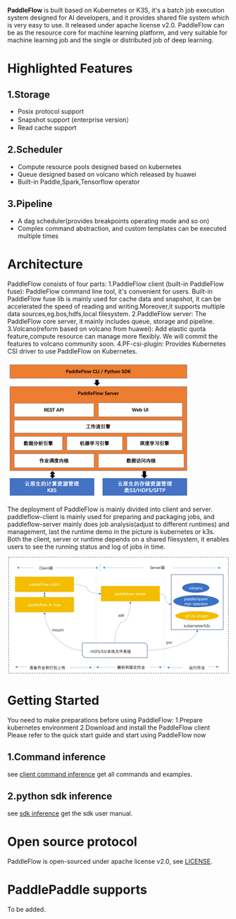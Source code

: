 **PaddleFlow** is built based on Kubernetes or K3S, it's a batch job execution system designed for AI developers, and it provides shared file system which is very easy to use. It released under apache license v2.0. PaddleFlow can be as the resource core for machine learning platform, and very suitable for machine learning job and the single or distributed job of deep learning.
# Highlighted Features
## 1.Storage
- Posix protocol support
- Snapshot support (enterprise version）
- Read cache support
## 2.Scheduler
- Compute resource pools designed based on kubernetes
- Queue designed based on volcano which released by huawei
- Built-in Paddle,Spark,Tensorflow operator
## 3.Pipeline
- A dag scheduler(provides breakpoints operating mode and so on)
- Complex command abstraction, and custom templates can be executed multiple times
# Architecture
PaddleFlow consists of four parts: 
1.PaddleFlow client (built-in PaddleFlow fuse): PaddleFlow command line tool, it's convenient for users. Built-in PaddleFlow fuse lib is mainly used for cache data and snapshot, it can be accelerated the speed of reading and writing.Moreover,it supports multiple data sources,eg.bos,hdfs,local filesystem.
2.PaddleFlow server: The PaddleFlow core server, it mainly includes queue, storage and pipeline.
3.Volcano(reform based on volcano from huawei): Add elastic quota feature,compute resource can manage more flexibly. We will commit the features to volcano community soon.
4.PF-csi-plugin: Provides Kubernetes CSI driver to use PaddleFlow on Kubernetes.

![PaddleFlow Feature Architecture](docs/zh_cn/images/pf-arch.png) 

The deployment of PaddleFlow is mainly divided into client and server. paddleflow-client is mainly used for preparing and packaging jobs, and paddleflow-server mainly does job analysis(adjust to different runtimes) and management, last the runtime demo in the picture is kubernetes or k3s.
Both the client, server or runtime depends on a shared filesystem, it enables users to see the running status and log of jobs in time.

![PaddleFlow Deploy Architecture](docs/zh_cn/images/pf-deploy-arch.png)
# Getting Started
You need to make preparations before using PaddleFlow:
1.Prepare kubernetes environment
2.Download and install the PaddleFlow client
Please refer to the quick start guide and start using PaddleFlow now
## 1.Command inference
see [client command inference](docs/zh_cn/reference/client_command_reference.md) get all commands and examples.
## 2.python sdk inference
see [sdk inference](docs/zh_cn/reference/sdk_reference.md) get the sdk user manual.
# Open source protocol
PaddleFlow is open-sourced under apache license v2.0, see [LICENSE](LICENSE).
# PaddlePaddle supports
To be added.